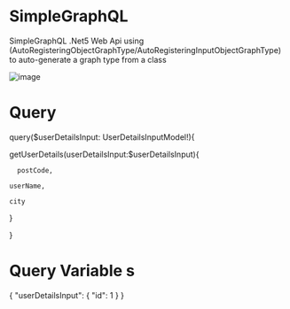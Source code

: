 # SimpleGraphQL
SimpleGraphQL .Net5 Web Api  using  (AutoRegisteringObjectGraphType/AutoRegisteringInputObjectGraphType) to auto-generate a graph type from a class


![image](https://user-images.githubusercontent.com/11384742/145705794-213e0730-0d4c-4ab3-896f-39e0ada66a9b.png)


# Query 

query($userDetailsInput: UserDetailsInputModel!){

  getUserDetails(userDetailsInput:$userDetailsInput){
  
      postCode,
      
    userName,
    
    city
    
  }
  
}



# Query Variable s

{
  "userDetailsInput": {
    "id": 1
  }
}
